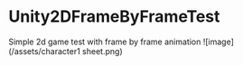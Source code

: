 # Unity2DFrameByFrameTest
Simple 2d game test with frame by frame animation
![image](/assets/character1 sheet.png)
